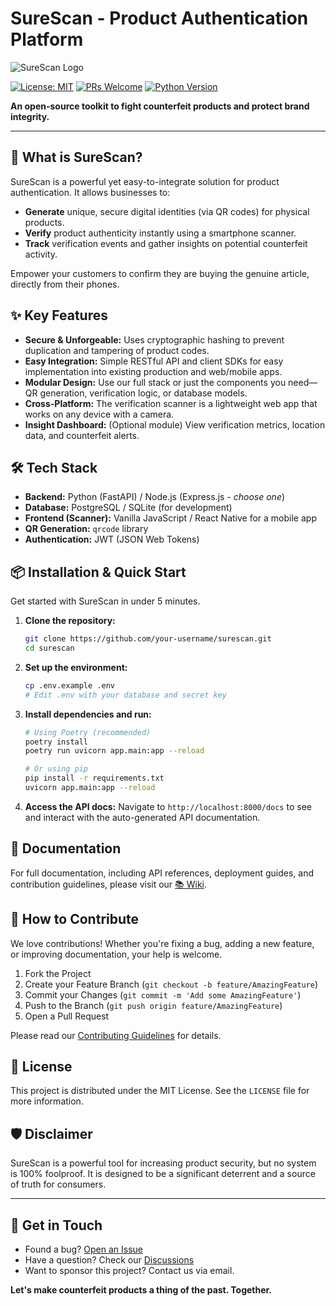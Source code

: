 # SureScan - Product Authentication Platform

![SureScan Logo](https://via.placeholder.com/150x150.png?text=SureScan) <!-- Replace with your logo -->

[![License: MIT](https://img.shields.io/badge/License-MIT-yellow.svg)](https://opensource.org/licenses/MIT)
[![PRs Welcome](https://img.shields.io/badge/PRs-welcome-brightgreen.svg)](http://makeapullrequest.com)
[![Python Version](https://img.shields.io/badge/python-3.8%2B-blue)](https://www.python.org/) <!-- Example badge, change for your tech stack -->

**An open-source toolkit to fight counterfeit products and protect brand integrity.**

---

## 🚀 What is SureScan?

SureScan is a powerful yet easy-to-integrate solution for product authentication. It allows businesses to:
*   **Generate** unique, secure digital identities (via QR codes) for physical products.
*   **Verify** product authenticity instantly using a smartphone scanner.
*   **Track** verification events and gather insights on potential counterfeit activity.

Empower your customers to confirm they are buying the genuine article, directly from their phones.

## ✨ Key Features

*   **Secure & Unforgeable:** Uses cryptographic hashing to prevent duplication and tampering of product codes.
*   **Easy Integration:** Simple RESTful API and client SDKs for easy implementation into existing production and web/mobile apps.
*   **Modular Design:** Use our full stack or just the components you need—QR generation, verification logic, or database models.
*   **Cross-Platform:** The verification scanner is a lightweight web app that works on any device with a camera.
*   **Insight Dashboard:** (Optional module) View verification metrics, location data, and counterfeit alerts.

## 🛠️ Tech Stack

*   **Backend:** Python (FastAPI) / Node.js (Express.js - *choose one*)
*   **Database:** PostgreSQL / SQLite (for development)
*   **Frontend (Scanner):** Vanilla JavaScript / React Native for a mobile app
*   **QR Generation:** `qrcode` library
*   **Authentication:** JWT (JSON Web Tokens)

## 📦 Installation & Quick Start

Get started with SureScan in under 5 minutes.

1.  **Clone the repository:**
    ```bash
    git clone https://github.com/your-username/surescan.git
    cd surescan
    ```

2.  **Set up the environment:**
    ```bash
    cp .env.example .env
    # Edit .env with your database and secret key
    ```

3.  **Install dependencies and run:**
    ```bash
    # Using Poetry (recommended)
    poetry install
    poetry run uvicorn app.main:app --reload

    # Or using pip
    pip install -r requirements.txt
    uvicorn app.main:app --reload
    ```

4.  **Access the API docs:**
    Navigate to `http://localhost:8000/docs` to see and interact with the auto-generated API documentation.

## 📖 Documentation

For full documentation, including API references, deployment guides, and contribution guidelines, please visit our [📚 Wiki](https://github.com/your-username/surescan/wiki).

## 🤝 How to Contribute

We love contributions! Whether you're fixing a bug, adding a new feature, or improving documentation, your help is welcome.

1. Fork the Project
2. Create your Feature Branch (`git checkout -b feature/AmazingFeature`)
3. Commit your Changes (`git commit -m 'Add some AmazingFeature'`)
4. Push to the Branch (`git push origin feature/AmazingFeature`)
5. Open a Pull Request

Please read our [Contributing Guidelines](CONTRIBUTING.md) for details.

## 📄 License

This project is distributed under the MIT License. See the `LICENSE` file for more information.

## 🛡️ Disclaimer

SureScan is a powerful tool for increasing product security, but no system is 100% foolproof. It is designed to be a significant deterrent and a source of truth for consumers.

---

## 💬 Get in Touch

*   Found a bug? [Open an Issue](https://github.com/your-username/surescan/issues)
*   Have a question? Check our [Discussions](https://github.com/your-username/surescan/discussions)
*   Want to sponsor this project? Contact us via email.

**Let's make counterfeit products a thing of the past. Together.**
